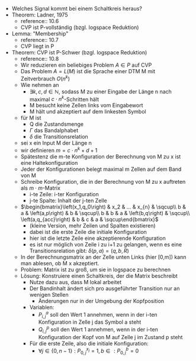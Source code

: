 - Welches Signal kommt bei einem Schaltkreis heraus?
- Theorem: Ladner, 1975
	- reference:: 10.6
	- CVP ist P-vollständig (bzgl. logspace Reduktion)
- Lemma: "Membership"
	- reference:: 10.7
	- CVP liegt in P
- Theorem: CVP ist P-Schwer (bzgl. logspace Reduktion)
	- reference:: 10.8
	- Wir reduzieren ein beliebiges Problem $A\in P$ auf CVP
	- Das Problem $A=L\left(M\right)$ ist die Sprache einer DTM M mit Zeitverbrauch $O\left(n^{k}\right)$
	- Wie nehmen an
		- $\exists k,c,d\in\mathbb{N}$, sodass M zu einer Eingabe der Länge n nach maximal $c\cdot n^{k}$-Schritten hält
		- M besucht keine Zellen links vom Eingabewort
		- M hält und akzeptiert auf dem linkesten Symbol
	- für M ist
		- Q die Zustandsmenge
		- $\Gamma$ das Bandalphabet
		- $\delta$ die Transitionsrelation
	- sei x ein Input M der Länge n
	- wir definieren $m=c\cdot n^{k}+d+1$
	- Spätestenz die m-te Konfiguration der Berechnung von M zu x ist eine Haltekonfiguration
	- Jeder der Konfigurationen belegt maximal m Zellen auf dem Band von M
	- Schreibe Konfiguration, die in der Berechnung von M zu x auftreten als $m\cdot m$-Matrix
		- i-te Zeile: i-ter Konfiguration
		- j-te Spalte: Inhalt der j-ten Zelle
	- $\begin{bmatrix}\left(x_1,q_0\right) & x_2 & ... & x_{n} & \sqcup\\ b & a & \left(a,p\right) & b & \sqcup\\ b & b & a & \left(b,q\right) & \sqcup\\ \left(a,q_{acc}\right) & b & c & a & \sqcup\end{bmatrix}$
		- (kleine Version, mehr Zeilen und Spalten existieren)
		- dabei ist die erste Zeile die initiale Konfiguration
		- hier ist die letzte Zeile eine akzeptierende Konfiguration
		- es ist nur möglich von Zeile i zu i+1 zu gelangen, wenn es eine Transitionsrelation gibt: $\delta\left(p,a\right)=\left(q,b,R\right)$
	- In der Berechnungsmatrix an der Zelle unten Links (hier [0,m]) kann man ablesen, ob M x akzeptiert.
	- Problem: Matrix ist zu groß, um sie in logspace zu berechnen
	- Lösung: Konstruiere einen Schaltkreis, der die Matrix beschreibt
		- Nutze dazu aus, dass M lokal arbeitet
		- Der Bandinhalt ändert sich pro ausgeführter Transition nur an wenigen Stellen
			- Änderungen nur in der Umgebung der Kopfposition
		- Variablen:
			- $P_{i,j}^{a}$ soll den Wert 1 annehmen, wenn in der i-ten Konfiguration in Zelle j das Symbol a steht
			- $Q_{i,j}^{p}$ soll den Wert 1 annehmen, wenn in der i-ten Konfiguration der Kopf von M auf Zelle j im Zustand p steht
		- Für die erste Zeile, also die initiale Konfiguration:
			- $\forall j\in\left\lbrace0,n-1\right\rbrace:P_{0,j}^{x_{j}}=1,b\in:P_{0,j}^{b}=0$